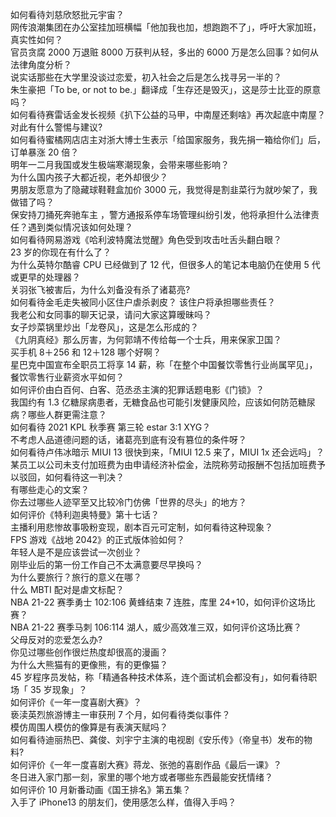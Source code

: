 如何看待刘慈欣怒批元宇宙？  
网传浪潮集团在办公室挂加班横幅「他加我也加，想跑跑不了」，呼吁大家加班，真实性如何？  
官员贪腐 2000 万退赃 8000 万获判从轻，多出的 6000 万是怎么回事？如何从法律角度分析？  
说实话那些在大学里没谈过恋爱，初入社会之后是怎么找寻另一半的？  
朱生豪把「To be, or not to be.」翻译成「生存还是毁灭」，这是莎士比亚的原意吗？  
如何看待赛雷话金发长视频《扒下公益的马甲，中南屋还剩啥》再次起底中南屋？对此有什么警惕与建议?  
如何看待蜜橘网店店主对浙大博士生表示「给国家服务，我先捐一箱给你们」后，订单暴涨 20 倍？  
明年一二月我国或发生极端寒潮现象，会带来哪些影响？  
为什么国内孩子大都近视，老外却很少？  
男朋友愿意为了隐藏球鞋鞋盒加价 3000 元，我觉得是割韭菜行为就吵架了，我做错了吗？  
保安持刀捅死奔驰车主 ，警方通报系停车场管理纠纷引发，他将承担什么法律责任？遇到类似情况该如何处理？  
如何看待网易游戏《哈利波特魔法觉醒》角色受到攻击吐舌头翻白眼？  
23 岁的你现在有什么了？  
为什么英特尔酷睿 CPU 已经做到了 12 代，但很多人的笔记本电脑仍在使用 5 代或更早的处理器？  
关羽张飞被害后，为什么刘备没有杀了诸葛亮?  
如何看待金毛走失被同小区住户虐杀剥皮？ 该住户将承担哪些责任？  
我老公和女同事的聊天记录，请问大家这算暧昧吗？  
女子炒菜锅里炒出「龙卷风」，这是怎么形成的？  
《九阴真经》那么厉害，为何郭靖不传给每一个士兵，用来保家卫国？  
买手机 8＋256 和 12＋128 哪个好啊？  
星巴克中国宣布全职员工将享 14 薪，称「在整个中国餐饮零售行业尚属罕见」，餐饮零售行业薪资水平如何？  
如何评价由白百何、白客、范丞丞主演的犯罪话题电影《门锁》？  
我国约有 1.3 亿糖尿病患者，无糖食品也可能引发健康风险，应该如何防范糖尿病？哪些人群更需注意？  
如何看待 2021 KPL 秋季赛 第三轮 estar 3:1 XYG？  
不考虑人品道德问题的话，诸葛亮到底有没有篡位的条件呀？  
如何看待卢伟冰暗示 MIUI 13 很快到来，「MIUI 12.5 来了，MIUI 1x 还会远吗」？  
某员工以公司未支付加班费为由申请经济补偿金，法院称劳动报酬不包括加班费予以驳回，如何看待这一判决？  
有哪些走心的文案？  
你去过哪些人迹罕至又比较冷门仿佛「世界的尽头」的地方？  
如何评价《特利迦奥特曼》第十七话？  
主播利用悲惨故事吸粉变现，剧本百元可定制，如何看待这种现象？  
FPS 游戏《战地 2042》的正式版体验如何？  
年轻人是不是应该尝试一次创业？  
刚毕业后的第一份工作自己不太满意要尽早换吗？  
为什么要旅行？旅行的意义在哪？  
什么 MBTI 配对是虐文标配？  
NBA 21-22 赛季勇士 102:106 黄蜂结束 7 连胜，库里 24+10，如何评价这场比赛？  
NBA 21-22 赛季马刺 106:114 湖人，威少高效准三双，如何评价这场比赛？  
父母反对的恋爱怎么办?  
你见过哪些创作很烂热度却很高的漫画？  
为什么大熊猫有的更像熊，有的更像猫？  
45 岁程序员发帖，称「精通各种技术体系，连个面试机会都没有」，如何看待职场「 35 岁现象」？  
如何评价《一年一度喜剧大赛》？  
亵渎英烈旅游博主一审获刑 7 个月，如何看待类似事件？  
模仿周围人模仿的像算是有表演天赋吗？  
如何看待迪丽热巴、龚俊、刘宇宁主演的电视剧《安乐传》（帝皇书）发布的物料?  
如何评价《一年一度喜剧大赛》蒋龙、张弛的喜剧作品《最后一课》？  
冬日进入家门那一刻，家里的哪个地方或者哪些东西最能安抚情绪？  
如何评价 10 月新番动画《国王排名》第五集？  
入手了 iPhone13 的朋友们，使用感怎么样，值得入手吗？  

